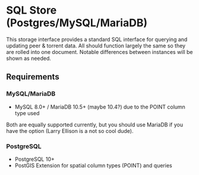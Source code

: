 # SQL Store (Postgres/MySQL/MariaDB)

This storage interface provides a standard SQL interface for querying and updating peer & torrent
data. All should function largely the same so they are rolled into one document. Notable differences
between instances will be shown as needed.

## Requirements

### MySQL/MariaDB

- MySQL 8.0+ / MariaDB 10.5+ (maybe 10.4?) due to the POINT column type used

Both are equally supported currently, but you should use MariaDB if you have the option (Larry
Ellison is a not so cool dude).

### PostgreSQL

- PostgreSQL 10+
- PostGIS Extension for spatial column types (POINT) and queries
